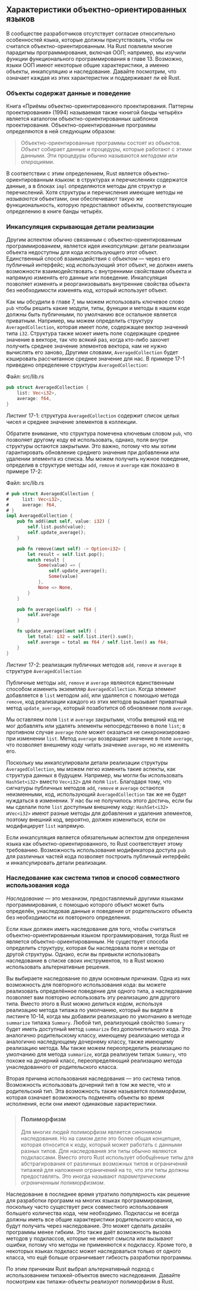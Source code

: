 ## Характеристики объектно-ориентированных языков

В сообществе разработчиков отсутствует согласие относительно особенностей языка, которые должны присутствовать, чтобы он считался объектно-ориентированным. На Rust повлияли многие парадигмы программирования, включая ООП; например, мы изучили функции функционального программирования в главе 13. Возможно, языки ООП имеют некоторые общие характеристики, а именно объекты, инкапсуляцию и наследование. Давайте посмотрим, что означает каждая из этих характеристик и поддерживает ли её Rust.

### Объекты содержат данные и поведение

Книга «Приёмы объектно-ориентированного проектирования. Паттерны проектирования» (1994) называемая также «книгой банды четырёх» является каталогом объектно-ориентированных шаблонов проектирования. Объектно-ориентированные программы определяются в ней следующим образом:

> Объектно-ориентированные программы состоят из объектов. *Объект* собирает данные и процедуры, которые работают с этими данными. Эти процедуры обычно называются *методами* или *операциями*.

В соответствии с этим определением, Rust является объектно-ориентированным языком: в структурах и перечислениях содержатся данные, а в блоках `impl` определяются методы для структур и перечислений. Хотя структуры и перечисления имеющие методы не *называются* объектами, они обеспечивают такую же функциональность, которую предоставляют объекты, соответствующие определению в книге банды четырёх.

### Инкапсуляция скрывающая детали реализации

Другим аспектом обычно связанным с объектно-ориентированным программированием, является идея *инкапсуляции*: детали реализации объекта недоступны для кода использующего этот объект. Единственный способ взаимодействия с объектом — через его публичный интерфейс; код использующий этот объект, не должен иметь возможности взаимодействовать с внутренними свойствами объекта и напрямую изменять его данные или поведение. Инкапсуляция позволяет изменять и реорганизовывать внутренние свойства объекта без необходимости изменять код, который использует объект.

Как мы обсудили в главе 7, мы можем использовать ключевое слово `pub` чтобы решить какие модули, типы, функции и методы в нашем коде должны быть публичными, по умолчанию все остальное является приватным. Например, мы можем определить структуру `AveragedCollection`, которая имеет поле, содержащее вектор значений типа `i32`. Структура также может иметь поле содержащее среднее значение в векторе, так что всякий раз, когда кто-либо захочет получить среднее значение элементов вектора, нам не нужно вычислять его заново, Другими словами, `AveragedCollection` будет кэшировать рассчитанное среднее значение для нас. В примере 17-1 приведено определение структуры `AveragedCollection`:

<span class="filename">Файл: src/lib.rs</span>

```rust
pub struct AveragedCollection {
    list: Vec<i32>,
    average: f64,
}
```

<span class="caption">Листинг 17-1: структура <code>AveragedCollection</code> содержит список целых чисел и среднее значение элементов в коллекции.</span>

Обратите внимание, что структура помечена ключевым словом `pub`, что позволяет другому коду её использовать, однако, поля внутри структуры остаются закрытыми. Это важно, потому что мы хотим гарантировать обновление среднего значения при добавлении или удалении элемента из списка. Мы можем получить нужное поведение, определив в структуре методы `add`, `remove` и `average` как показано в примере 17-2:

<span class="filename">Файл: src/lib.rs</span>

```rust
# pub struct AveragedCollection {
#     list: Vec<i32>,
#     average: f64,
# }
impl AveragedCollection {
    pub fn add(&mut self, value: i32) {
        self.list.push(value);
        self.update_average();
    }

    pub fn remove(&mut self) -> Option<i32> {
        let result = self.list.pop();
        match result {
            Some(value) => {
                self.update_average();
                Some(value)
            },
            None => None,
        }
    }

    pub fn average(&self) -> f64 {
        self.average
    }

    fn update_average(&mut self) {
        let total: i32 = self.list.iter().sum();
        self.average = total as f64 / self.list.len() as f64;
    }
}
```

<span class="caption">Листинг 17-2: реализация публичных методов <code>add</code>, <code>remove</code> и <code>average</code> в структуре <code>AveragedCollection</code></span>

Публичные методы `add`, `remove` и `average` являются единственным способом изменить экземпляр `AveragedCollection`. Когда элемент добавляется в `list` методом `add`, или удаляется с помощью метода `remove`, код реализации каждого из этих методов вызывает приватный метод `update_average`, который позаботится об обновлении поля `average`.

Мы оставляем поля `list` и `average` закрытыми, чтобы внешний код не мог добавлять или удалять элементы непосредственно в поле `list`; в противном случае `average` поле может оказаться не синхронизировано при изменении `list`. Метод `average` возвращает значение в поле `average`, что позволяет внешнему коду читать значение `average`, но не изменять его.

Поскольку мы инкапсулировали детали реализации структуры `AveragedCollection`, мы можем легко изменить такие аспекты, как структура данных в будущем. Например, мы могли бы использовать `HashSet<i32>` вместо `Vec<i32>` для поля `list`. Благодаря тому, что сигнатуры публичных методов `add`, `remove` и `average` остаются неизменными, код, использующий `AveragedCollection` так же не будет нуждаться в изменении. У нас бы не получилось этого достичь, если бы мы сделали поле `list` доступным внешнему коду: `HashSet<i32>` и`Vec<i32>` имеют разные методы для добавления и удаления элементов, поэтому внешний код, вероятно, должен измениться, если он модифицирует `list` напрямую.

Если инкапсуляция является обязательным аспектом для определения языка как объектно-ориентированного, то Rust соответствует этому требованию. Возможность использования модификатора доступа `pub` для различных частей кода позволяет построить публичный интерфейс и инкапсулировать детали реализации.

### Наследование как система типов и способ совместного использования кода

*Наследование* — это механизм, предоставляемый другими языками программирования, с помощью которого объект может быть определён, унаследовав данные и поведение от родительского объекта без необходимости их повторного определения.

Если язык должен иметь наследование для того, чтобы считаться объектно-ориентированным языком программирования, тогда Rust не является объектно-ориентированным. Не существует способа определить структуру, которая бы наследовала поля и методы от другой структуры. Однако, если вы привыкли использовать наследование в списке своих инструментов, то в Rust можно использовать альтернативные решения.

Вы выбираете наследование по двум основным причинам. Одна из них возможность для повторного использования кода: вы можете реализовать определённое поведение для одного типа, а наследование позволяет вам повторно использовать эту реализацию для другого типа. Вместо этого в Rust можно делиться кодом, используя реализацию метода типажа по умолчанию, который вы видели в листинге 10-14, когда мы добавили реализацию по умолчанию в методе `summarize` типажа `Summary`. Любой тип, реализующий свойство `Summary` будет иметь доступный метод `summarize` без дополнительного кода. Это аналогично родительскому классу, имеющему реализацию метода и аналогично наследующему дочернему классу, также имеющему реализацию метода. Мы также можем переопределить реализацию по умолчанию для метода `summarize`, когда реализуем типаж `Summary`, что похоже на дочерний класс, переопределяющий реализацию метода унаследованного от родительского класса.

Вторая причина использования наследования — это система типов. Возможность использовать дочерний тип в том же месте, что и родительский тип. Эта возможность также называется *полиморфизм*, которая означает возможность подменять объекты во время исполнения, если они имеют одинаковые характеристики.

> ### Полиморфизм
> Для многих людей полиморфизм является синонимом наследования. Но на самом деле это более общая концепция, которая относится к коду, который может работать с данными разных типов. Для наследования эти типы обычно являются подклассами.
> Вместо этого Rust использует обобщённые типы для абстрагирования от различных возможных типов и ограничений типажей для наложения ограничений на то, что эти типы должны предоставлять. Это иногда называют *параметрическим ограниченным полиморфизмом*.

Наследование в последнее время утратило популярность как решение для разработки программ на многих языках программирования, поскольку часто существует риск совместного использования большего количества кода, чем необходимо. Подклассы не всегда должны иметь все общие характеристики родительского класса, но будут получать через наследование. Это может сделать дизайн программы менее гибким. Это также даёт возможность вызова методов у подклассов, которые не имеют смысла или вызывают ошибки, потому что методы не применяются к подклассу. Кроме того, в некоторых языках подкласс может наследоваться только от одного класса, что ещё больше ограничивает гибкость разработки программы.

По этим причинам Rust выбрал альтернативный подход с использованием типажей-объектов вместо наследования. Давайте посмотрим как типажи-объекты реализуют полиморфизм в Rust.
